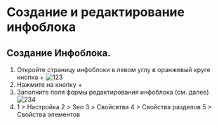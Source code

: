 # Создание и редактирование инфоблока
## Создание Инфоблока.
1. Откройте страницу инфоблоки в левом углу в оранжевый круге кнопка + 
![123](https://user-images.githubusercontent.com/85296765/120967252-f0ca0200-c76f-11eb-8fca-a0d27f01c2c6.png)
2. Нажмите на кнопку +
3. Заполните поля формы редактирования инфоблока (см. далее)
![234](https://user-images.githubusercontent.com/85296765/120969954-6e434180-c773-11eb-98b3-22da86695dab.png)
4. 1 > Настройка 2 > Seo 3 > Свойсвтва 4 > Свойства разделов 5 > Свойства элементов
